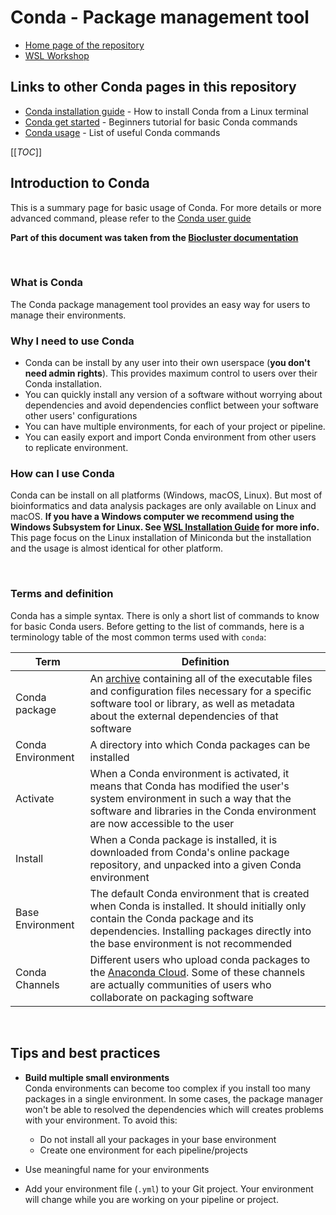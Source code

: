 # Conda - Package management tool

- [Home page of the repository](../README.md)
- [WSL Workshop](/WSL_Workshop)

## Links to other Conda pages in this repository

- [Conda installation guide](conda_installation_guide) - How to install Conda from a Linux terminal
- [Conda get started](conda_get_started) - Beginners tutorial for basic Conda commands
- [Conda usage](conda_usage) - List of useful Conda commands

[[_TOC_]]

## Introduction to Conda

This is a summary page for basic usage of Conda. For more details or more advanced command, please refer to the [Conda user guide](https://conda.io/projects/conda/en/latest/user-guide/index.html)

**Part of this document was taken from the [Biocluster documentation](https://redmine.biodiversity.agr.gc.ca/projects/biocluster/wiki/Installing_Conda)**

<br>

### What is Conda

The Conda package management tool provides an easy way for users to manage their environments.

### Why I need to use Conda

- Conda can be install by any user into their own userspace (**you don't need admin rights**). This provides maximum control to users over their Conda installation.
- You can quickly install any version of a software without worrying about dependencies and avoid dependencies conflict between your software other users' configurations
- You can have multiple environments, for each of your project or pipeline.
- You can easily export and import Conda environment from other users to replicate environment.

### How can I use Conda

Conda can be install on all platforms (Windows, macOS, Linux). But most of bioinformatics and data analysis packages are only available on Linux and macOS. **If you have a Windows computer we recommend using the Windows Subsystem for Linux. See [WSL Installation Guide](/WSL_Workshop/WSL_installation.md) for more info.** This page focus on the Linux installation of Miniconda but the installation and the usage is almost identical for other platform.

<br>

### Terms and definition

Conda has a simple syntax. There is only a short list of commands to know for basic Conda users. Before getting to the list of commands, here is a terminology table of the most common terms used with `conda`:

| Term | Definition |
| --- | --- |
| Conda package | An [archive](https://en.wikipedia.org/wiki/Archive_file) containing all of the executable files and configuration files necessary for a specific software tool or library, as well as metadata about the external dependencies of that software |
| Conda Environment | A directory into which Conda packages can be installed |
| Activate | When a Conda environment is activated, it means that Conda has modified the user's system environment in such a way that the software and libraries in the Conda environment are now accessible to the user |
| Install | When a Conda package is installed, it is downloaded from Conda's online package repository, and unpacked into a given Conda environment |
| Base Environment | The default Conda environment that is created when Conda is installed. It should initially only contain the Conda package and its dependencies. Installing packages directly into the base environment is not recommended |
| Conda Channels | Different users who upload conda packages to the [Anaconda Cloud](https://anaconda.org/). Some of these channels are actually communities of users who collaborate on packaging software |

<br>

## Tips and best practices

- **Build multiple small environments**  
   Conda environments can become too complex if you install too many packages in a single environment. In some cases, the package manager won't be able to resolved the dependencies which will creates problems with your environment. To avoid this:
  - Do not install all your packages in your base environment
  - Create one environment for each pipeline/projects

- Use meaningful name for your environments
- Add your environment file (`.yml`) to your Git project. Your environment will change while you are working on your pipeline or project.

